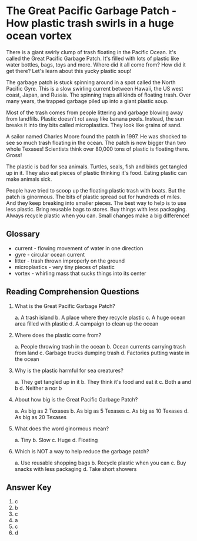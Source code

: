 # The Great Pacific Garbage Patch - How plastic trash swirls in a huge ocean vortex

There is a giant swirly clump of trash floating in the Pacific Ocean. It's called the Great Pacific Garbage Patch. It's filled with lots of plastic like water bottles, bags, toys and more. Where did it all come from? How did it get there? Let's learn about this yucky plastic soup!

The garbage patch is stuck spinning around in a spot called the North Pacific Gyre. This is a slow swirling current between Hawaii, the US west coast, Japan, and Russia. The spinning traps all kinds of floating trash. Over many years, the trapped garbage piled up into a giant plastic soup.

Most of the trash comes from people littering and garbage blowing away from landfills. Plastic doesn't rot away like banana peels. Instead, the sun breaks it into tiny bits called microplastics. They look like grains of sand.

A sailor named Charles Moore found the patch in 1997. He was shocked to see so much trash floating in the ocean. The patch is now bigger than two whole Texases! Scientists think over 80,000 tons of plastic is floating there. Gross!

The plastic is bad for sea animals. Turtles, seals, fish and birds get tangled up in it. They also eat pieces of plastic thinking it's food. Eating plastic can make animals sick.

People have tried to scoop up the floating plastic trash with boats. But the patch is ginormous. The bits of plastic spread out for hundreds of miles. And they keep breaking into smaller pieces. The best way to help is to use less plastic. Bring reusable bags to stores. Buy things with less packaging. Always recycle plastic when you can. Small changes make a big difference!

## Glossary

- current - flowing movement of water in one direction
- gyre - circular ocean current
- litter - trash thrown improperly on the ground
- microplastics - very tiny pieces of plastic
- vortex - whirling mass that sucks things into its center

## Reading Comprehension Questions

1. What is the Great Pacific Garbage Patch?

   a. A trash island
   b. A place where they recycle plastic
   c. A huge ocean area filled with plastic
   d. A campaign to clean up the ocean

2. Where does the plastic come from?

   a. People throwing trash in the ocean
   b. Ocean currents carrying trash from land
   c. Garbage trucks dumping trash
   d. Factories putting waste in the ocean

3. Why is the plastic harmful for sea creatures?

   a. They get tangled up in it
   b. They think it's food and eat it
   c. Both a and b
   d. Neither a nor b

4. About how big is the Great Pacific Garbage Patch?

   a. As big as 2 Texases
   b. As big as 5 Texases
   c. As big as 10 Texases
   d. As big as 20 Texases

5. What does the word ginormous mean?

   a. Tiny
   b. Slow
   c. Huge
   d. Floating

6. Which is NOT a way to help reduce the garbage patch?

   a. Use reusable shopping bags
   b. Recycle plastic when you can
   c. Buy snacks with less packaging
   d. Take short showers

## Answer Key

1. c
2. b
3. c
4. a
5. c
6. d
